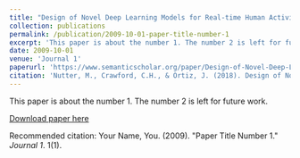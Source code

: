 ```yaml
---
title: "Design of Novel Deep Learning Models for Real-time Human Activity Recognition with Mobile Phones"
collection: publications
permalink: /publication/2009-10-01-paper-title-number-1
excerpt: 'This paper is about the number 1. The number 2 is left for future work.'
date: 2009-10-01
venue: 'Journal 1'
paperurl: 'https://www.semanticscholar.org/paper/Design-of-Novel-Deep-Learning-Models-for-Real-time-Nutter-Crawford/45b724984788c96173e828139e760579bfed93fd'
citation: 'Nutter, M., Crawford, C.H., & Ortiz, J. (2018). Design of Novel Deep Learning Models for Real-time Human Activity Recognition with Mobile Phones. 2018 International Joint Conference on Neural Networks (IJCNN), 1-8.'
---
```

This paper is about the number 1. The number 2 is left for future work.

[Download paper here](https://www.semanticscholar.org/paper/Design-of-Novel-Deep-Learning-Models-for-Real-time-Nutter-Crawford/45b724984788c96173e828139e760579bfed93fd)

Recommended citation: Your Name, You. (2009). "Paper Title Number 1." <i>Journal 1</i>. 1(1).
